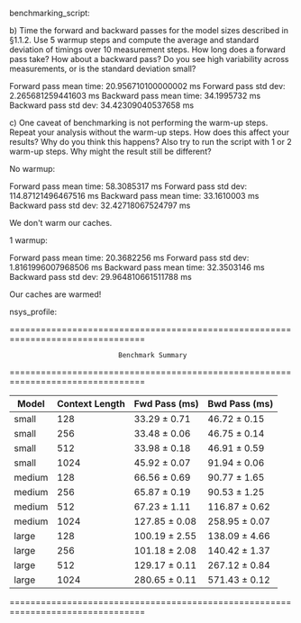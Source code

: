 benchmarking_script:

b) Time the forward and backward passes for the model sizes described in §1.1.2. Use 5 warmup steps and compute the average and standard deviation of timings over 10 measurement steps. How long does a forward pass take? How about a backward pass? Do you see high variability across measurements, or is the standard deviation small?

Forward pass mean time: 20.956710100000002 ms
Forward pass std dev: 2.265681259441603 ms
Backward pass mean time: 34.1995732 ms
Backward pass std dev: 34.42309040537658 ms

c) One caveat of benchmarking is not performing the warm-up steps. Repeat your analysis without the warm-up steps. How does this affect your results? Why do you think this happens? Also try to run the script with 1 or 2 warm-up steps. Why might the result still be different?

No warmup:

Forward pass mean time: 58.3085317 ms
Forward pass std dev: 114.87121496467516 ms
Backward pass mean time: 33.1610003 ms
Backward pass std dev: 32.42718067524797 ms

We don't warm our caches.

1 warmup:

Forward pass mean time: 20.3682256 ms
Forward pass std dev: 1.8161996007968506 ms
Backward pass mean time: 32.3503146 ms
Backward pass std dev: 29.964810661511788 ms

Our caches are warmed!

nsys_profile:

================================================================================

                               Benchmark Summary

================================================================================

| Model      | Context Length  | Fwd Pass (ms)   | Bwd Pass (ms)   |
|------------|-----------------|-----------------|-----------------|
| small      | 128             | 33.29 ± 0.71    | 46.72 ± 0.15    |
| small      | 256             | 33.48 ± 0.06    | 46.75 ± 0.14    |
| small      | 512             | 33.98 ± 0.18    | 46.91 ± 0.59    |
| small      | 1024            | 45.92 ± 0.07    | 91.94 ± 0.06    |
| medium     | 128             | 66.56 ± 0.69    | 90.77 ± 1.65    |
| medium     | 256             | 65.87 ± 0.19    | 90.53 ± 1.25    |
| medium     | 512             | 67.23 ± 1.11    | 116.87 ± 0.62   |
| medium     | 1024            | 127.85 ± 0.08   | 258.95 ± 0.07   |
| large      | 128             | 100.19 ± 2.55   | 138.09 ± 4.66   |
| large      | 256             | 101.18 ± 2.08   | 140.42 ± 1.37   |
| large      | 512             | 129.17 ± 0.11   | 267.12 ± 0.84   |
| large      | 1024            | 280.65 ± 0.11   | 571.43 ± 0.12   |
================================================================================
